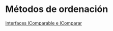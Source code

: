 # Métodos de ordenación

[Interfaces IComparable e IComparar](https://learn.microsoft.com/en-us/troubleshoot/developer/visualstudio/csharp/language-compilers/use-icomparable-icomparer)  


